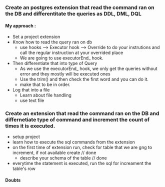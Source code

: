 ### Create an postgres extension that read the command ran on the DB and differentitate the queries as DDL, DML, DQL

#### My approach :
- Set a project extension
- Know how to read the query ran on db
    - use hooks --> Executor hook --> Override to do your instrutions and call the regular instruction at your overrided place
    - We are going to use executorEnd_ hook.
- Then differentiate that into type of Query
    - As we use the executorEnd_ hook, we only get the queries without error and they mostly will be executed ones
    - Use the trim() and then check the first word and you can do it.
    - make that to be in order.
- Log that into a file
    - Learn about file handling
    - use text file


### Create an extension that read the command ran on the DB and differnetiate type of command and increment the count of times it is executed.
- setup project
- learn how to execute the sql commands from the extension
- on the first time of extension run, check for table that we are gng to increment, if not available create // done
    - describe your schema of the table // done
- everytime the statement is executed, run the sql for increament the table's row

#### Doubts
